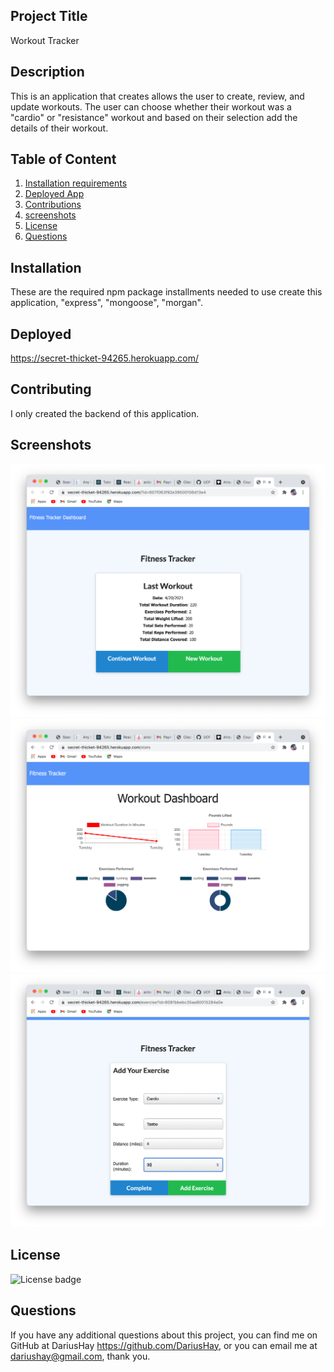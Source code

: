## Project Title

Workout Tracker

## Description

This is an application that creates allows the user to create, review, and update workouts. The user can choose whether their workout was a "cardio" or "resistance" workout and based on their selection add the details of their workout.

## Table of Content

1. [Installation requirements](#installation)
2. [Deployed App](#Deployed)
3. [Contributions](#contributing)
4. [screenshots](#Screenshots)
5. [License](#license)
6. [Questions](#questions)

## Installation

These are the required npm package installments needed to use create this application,
 "express", "mongoose", "morgan". 

## Deployed

 https://secret-thicket-94265.herokuapp.com/

## Contributing

I only created the backend of this application.

## Screenshots

![home page](assets/home.png)
![dashboard page](assets/dash.png)
![create workout page](assets/new.png)

## License

![License badge](https://img.shields.io/badge/ISC-green.svg)

## Questions

If you have any additional questions about this project, you can find me on GitHub at DariusHay https://github.com/DariusHay, or you can email me at dariushay@gmail.com, thank you.